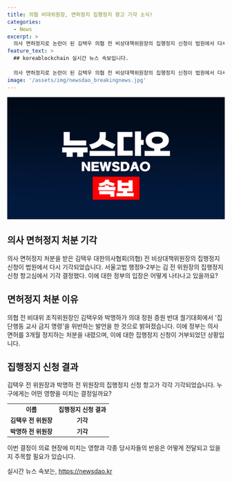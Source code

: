 ```yaml
---
title: 의협 비대위원장, 면허정지 집행정지 항고 기각 소식!
categories:
  - News
excerpt: >
  의사 면허정지로 논란이 된 김택우 의협 전 비상대책위원장의 집행정지 신청이 법원에서 다시 기각됐다. 서울고법은 김 전 위원장의 집행정지 신청을 기각 결정하며 정부의 결정을 지지했다. 박명하 의협 전 비대위 조직위원장과 함께 의대 정원 증원 반대 발언으로 면허 정지를 받은 상황이며, 이에 대한 집행정지 신청도 기각된 바 있다. 이에 대한 논란은 계속되고 있다. (150자)
feature_text: >
  ## koreablockchain 실시간 뉴스 속보입니다.

  의사 면허정지로 논란이 된 김택우 의협 전 비상대책위원장의 집행정지 신청이 법원에서 다시 기각됐다. 서울고법은 김 전 위원장의 집행정지 신청을 기각 결정하며 정부의 결정을 지지했다. 박명하 의협 전 비대위 조직위원장과 함께 의대 정원 증원 반대 발언으로 면허 정지를 받은 상황이며, 이에 대한 집행정지 신청도 기각된 바 있다. 이에 대한 논란은 계속되고 있다. (150자)
image: '/assets/img/newsdao_breakingnews.jpg'
---
```


<p><img src="/assets/img/newsdao_breakingnews.jpg" alt="koreablockchain 속보" /></p>

<h2 data-ke-size="size26">의사 면허정지 처분 기각</h2>

<p data-ke-size="size16">의사 면허정지 처분을 받은 김택우 대한의사협회(의협) 전 비상대책위원장의 집행정지 신청이 법원에서 다시 기각되었습니다. 서울고법 행정9-2부는 김 전 위원장의 집행정지 신청 항고심에서 기각 결정했다. 이에 대한 정부의 입장은 어떻게 나타나고 있을까요?</p>

<h2 data-ke-size="size26">면허정지 처분 이유</h2>

<p data-ke-size="size16">의협 전 비대위 조직위원장인 김택우와 박명하가 의대 정원 증원 반대 궐기대회에서 '집단행동 교사 금지 명령'을 위반하는 발언을 한 것으로 밝혀졌습니다. 이에 정부는 의사 면허를 3개월 정지하는 처분을 내렸으며, 이에 대한 집행정지 신청이 거부되었던 상황입니다.</p>

<h2 data-ke-size="size26">집행정지 신청 결과</h2>

<p data-ke-size="size16">김택우 전 위원장과 박명하 전 위원장의 집행정지 신청 항고가 각각 기각되었습니다. 누구에게는 어떤 영향을 미치는 결정일까요?</p>

<table>
  <tr>
    <td style="text-align: center; height: 17px;"><b>이름</b></td>
    <td style="text-align: center; height: 17px;"><b>집행정지 신청 결과</b></td>
  </tr>
  <tr>
    <td style="text-align: center; height: 17px;"><b>김택우 전 위원장</b></td>
    <td style="text-align: center; height: 17px;"><b>기각</b></td>
  </tr>
  <tr>
    <td style="text-align: center; height: 17px;"><b>박명하 전 위원장</b></td>
    <td style="text-align: center; height: 17px;"><b>기각</b></td>
  </tr>
</table>

<p data-ke-size="size16">이번 결정이 의료 현장에 미치는 영향과 각종 당사자들의 반응은 어떻게 전달되고 있을지 주목할 필요가 있습니다.</p>
실시간 뉴스 속보는, <a href="https://newsdao.kr" rel="dofollow">https://newsdao.kr</a>


